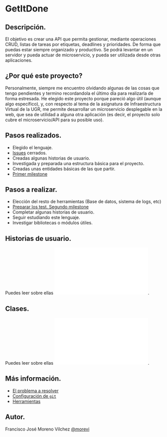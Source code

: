 # GetItDone

## Descripción.
El objetivo es crear una API que permita gestionar, mediante operaciones CRUD, listas de tareas por etiquetas, deadlines y prioridades. De forma que puedas estar siempre organizado y productivo. Se podrá levantar en un servidor y pueda actuar de microservicio, y pueda ser utilizada desde otras aplicaciones.

## ¿Por qué este proyecto?
Personalmente, siempre me encuentro olvidando algunas de las cosas que tengo pendientes y termino recordandola el último día para realizarla de forma estresada. He elegido este proyecto porque pareció algo útil (aunque algo específico), y, con respecto al tema de la asignatura de Infraestructura Virtual de la UGR, me permite desarrollar un microservicio desplegable en la web, que sea de utilidad a alguna otra aplicación (es decir, el proyecto solo cubre el microservicio/API para su posible uso).

## Pasos realizados.
 - Elegido el lenguaje.
 - [Issues](https://github.com/morevi/GetItDone/issues?closed=1) cerrados.
 - Creadas algunas historias de usuario.
 - Investigada y preparada una estructura básica para el proyecto.
 - Creadas unas entidades básicas de las que partir.
 - [Primer milestone](https://github.com/morevi/GetItDone/milestone/1?closed=1)

## Pasos a realizar.
 - Elección del resto de herramientas (Base de datos, sistema de logs, etc)
 - [Preparar los test. Segundo milestone](https://github.com/morevi/GetItDone/milestone/2)
 - Completar algunas historias de usuario.
 - Seguir estudiando este lenguaje.
 - Investigar bibliotecas o módulos útiles.

## Historias de usuario.
Puedes leer sobre ellas ![aquí](docs/hu.md).

## Clases.
Puedes leer sobre ellas ![aquí](docs/classes.md).

## Más información.
 - [El problema a resolver](docs/problemDescription.md)
 - [Configuración de `git`](docs/git.md)
 - [Herramientas](docs/tools.md)

## Autor.
Francisco José Moreno Vílchez [@morevi](https://github.com/morevi)

